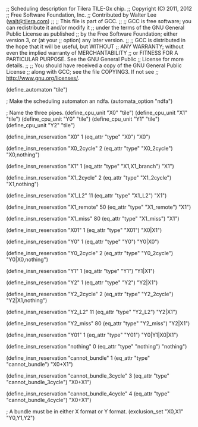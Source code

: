;; Scheduling description for Tilera TILE-Gx chip.
;; Copyright (C) 2011, 2012
;; Free Software Foundation, Inc.
;; Contributed by Walter Lee (walt@tilera.com)
;;
;; This file is part of GCC.
;;
;; GCC is free software; you can redistribute it and/or modify it
;; under the terms of the GNU General Public License as published
;; by the Free Software Foundation; either version 3, or (at your
;; option) any later version.
;;
;; GCC is distributed in the hope that it will be useful, but WITHOUT
;; ANY WARRANTY; without even the implied warranty of MERCHANTABILITY
;; or FITNESS FOR A PARTICULAR PURPOSE.  See the GNU General Public
;; License for more details.
;;
;; You should have received a copy of the GNU General Public License
;; along with GCC; see the file COPYING3.  If not see
;; <http://www.gnu.org/licenses/>.

(define_automaton "tile")

; Make the scheduling automaton an ndfa.
(automata_option "ndfa")

; Name the three pipes.
(define_cpu_unit "X0" "tile")
(define_cpu_unit "X1" "tile")
(define_cpu_unit "Y0" "tile")
(define_cpu_unit "Y1" "tile")
(define_cpu_unit "Y2" "tile")

(define_insn_reservation "X0" 1
  (eq_attr "type" "X0")
  "X0")

(define_insn_reservation "X0_2cycle" 2
  (eq_attr "type" "X0_2cycle")
  "X0,nothing")

(define_insn_reservation "X1" 1
  (eq_attr "type" "X1,X1_branch")
  "X1")

(define_insn_reservation "X1_2cycle" 2
  (eq_attr "type" "X1_2cycle")
  "X1,nothing")

(define_insn_reservation "X1_L2" 11
  (eq_attr "type" "X1_L2")
  "X1")

(define_insn_reservation "X1_remote" 50
  (eq_attr "type" "X1_remote")
  "X1")

(define_insn_reservation "X1_miss" 80
  (eq_attr "type" "X1_miss")
  "X1")

(define_insn_reservation "X01" 1
  (eq_attr "type" "X01")
  "X0|X1")

(define_insn_reservation "Y0" 1
  (eq_attr "type" "Y0")
  "Y0|X0")

(define_insn_reservation "Y0_2cycle" 2
  (eq_attr "type" "Y0_2cycle")
  "Y0|X0,nothing")

(define_insn_reservation "Y1" 1
  (eq_attr "type" "Y1")
  "Y1|X1")

(define_insn_reservation "Y2" 1
  (eq_attr "type" "Y2")
  "Y2|X1")

(define_insn_reservation "Y2_2cycle" 2
  (eq_attr "type" "Y2_2cycle")
  "Y2|X1,nothing")

(define_insn_reservation "Y2_L2" 11
  (eq_attr "type" "Y2_L2")
  "Y2|X1")

(define_insn_reservation "Y2_miss" 80
  (eq_attr "type" "Y2_miss")
  "Y2|X1")

(define_insn_reservation "Y01" 1
  (eq_attr "type" "Y01")
  "Y0|Y1|X0|X1")

(define_insn_reservation "nothing" 0
  (eq_attr "type" "nothing")
  "nothing")

(define_insn_reservation "cannot_bundle" 1
  (eq_attr "type" "cannot_bundle")
  "X0+X1")

(define_insn_reservation "cannot_bundle_3cycle" 3
  (eq_attr "type" "cannot_bundle_3cycle")
  "X0+X1")

(define_insn_reservation "cannot_bundle_4cycle" 4
  (eq_attr "type" "cannot_bundle_4cycle")
  "X0+X1")


; A bundle must be in either X format or Y format.
(exclusion_set "X0,X1" "Y0,Y1,Y2")

